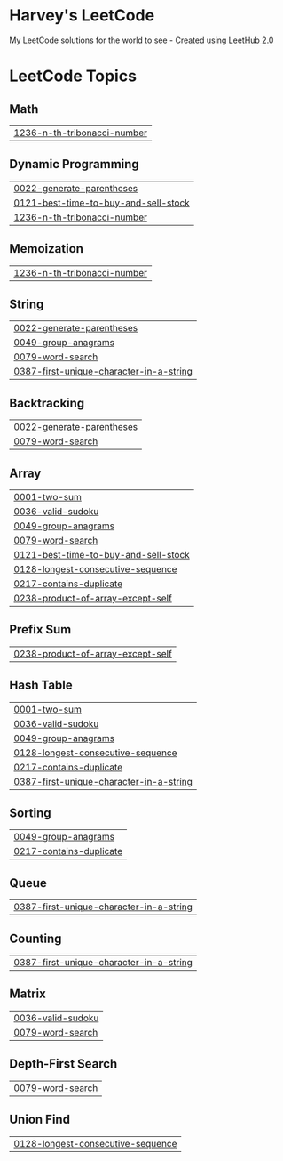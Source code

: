 # Harvey's LeetCode
My LeetCode solutions for the world to see - Created using [LeetHub 2.0](https://github.com/maitreya2954/LeetHub-2.0-Firefox)

<!---LeetCode Topics Start-->
# LeetCode Topics
## Math
|  |
| ------- |
| [1236-n-th-tribonacci-number](https://github.com/kurz3m3/DS-A/tree/master/1236-n-th-tribonacci-number) |
## Dynamic Programming
|  |
| ------- |
| [0022-generate-parentheses](https://github.com/kurz3m3/DS-A/tree/master/0022-generate-parentheses) |
| [0121-best-time-to-buy-and-sell-stock](https://github.com/kurz3m3/Harvey-LeetCode/tree/master/0121-best-time-to-buy-and-sell-stock) |
| [1236-n-th-tribonacci-number](https://github.com/kurz3m3/DS-A/tree/master/1236-n-th-tribonacci-number) |
## Memoization
|  |
| ------- |
| [1236-n-th-tribonacci-number](https://github.com/kurz3m3/DS-A/tree/master/1236-n-th-tribonacci-number) |
## String
|  |
| ------- |
| [0022-generate-parentheses](https://github.com/kurz3m3/DS-A/tree/master/0022-generate-parentheses) |
| [0049-group-anagrams](https://github.com/kurz3m3/Harvey-LeetCode/tree/master/0049-group-anagrams) |
| [0079-word-search](https://github.com/kurz3m3/Harvey-LeetCode/tree/master/0079-word-search) |
| [0387-first-unique-character-in-a-string](https://github.com/kurz3m3/Harvey-LeetCode/tree/master/0387-first-unique-character-in-a-string) |
## Backtracking
|  |
| ------- |
| [0022-generate-parentheses](https://github.com/kurz3m3/DS-A/tree/master/0022-generate-parentheses) |
| [0079-word-search](https://github.com/kurz3m3/Harvey-LeetCode/tree/master/0079-word-search) |
## Array
|  |
| ------- |
| [0001-two-sum](https://github.com/kurz3m3/Harvey-LeetCode/tree/master/0001-two-sum) |
| [0036-valid-sudoku](https://github.com/kurz3m3/Harvey-LeetCode/tree/master/0036-valid-sudoku) |
| [0049-group-anagrams](https://github.com/kurz3m3/Harvey-LeetCode/tree/master/0049-group-anagrams) |
| [0079-word-search](https://github.com/kurz3m3/Harvey-LeetCode/tree/master/0079-word-search) |
| [0121-best-time-to-buy-and-sell-stock](https://github.com/kurz3m3/Harvey-LeetCode/tree/master/0121-best-time-to-buy-and-sell-stock) |
| [0128-longest-consecutive-sequence](https://github.com/kurz3m3/Harvey-LeetCode/tree/master/0128-longest-consecutive-sequence) |
| [0217-contains-duplicate](https://github.com/kurz3m3/Harvey-LeetCode/tree/master/0217-contains-duplicate) |
| [0238-product-of-array-except-self](https://github.com/kurz3m3/Harvey-LeetCode/tree/master/0238-product-of-array-except-self) |
## Prefix Sum
|  |
| ------- |
| [0238-product-of-array-except-self](https://github.com/kurz3m3/Harvey-LeetCode/tree/master/0238-product-of-array-except-self) |
## Hash Table
|  |
| ------- |
| [0001-two-sum](https://github.com/kurz3m3/Harvey-LeetCode/tree/master/0001-two-sum) |
| [0036-valid-sudoku](https://github.com/kurz3m3/Harvey-LeetCode/tree/master/0036-valid-sudoku) |
| [0049-group-anagrams](https://github.com/kurz3m3/Harvey-LeetCode/tree/master/0049-group-anagrams) |
| [0128-longest-consecutive-sequence](https://github.com/kurz3m3/Harvey-LeetCode/tree/master/0128-longest-consecutive-sequence) |
| [0217-contains-duplicate](https://github.com/kurz3m3/Harvey-LeetCode/tree/master/0217-contains-duplicate) |
| [0387-first-unique-character-in-a-string](https://github.com/kurz3m3/Harvey-LeetCode/tree/master/0387-first-unique-character-in-a-string) |
## Sorting
|  |
| ------- |
| [0049-group-anagrams](https://github.com/kurz3m3/Harvey-LeetCode/tree/master/0049-group-anagrams) |
| [0217-contains-duplicate](https://github.com/kurz3m3/Harvey-LeetCode/tree/master/0217-contains-duplicate) |
## Queue
|  |
| ------- |
| [0387-first-unique-character-in-a-string](https://github.com/kurz3m3/Harvey-LeetCode/tree/master/0387-first-unique-character-in-a-string) |
## Counting
|  |
| ------- |
| [0387-first-unique-character-in-a-string](https://github.com/kurz3m3/Harvey-LeetCode/tree/master/0387-first-unique-character-in-a-string) |
## Matrix
|  |
| ------- |
| [0036-valid-sudoku](https://github.com/kurz3m3/Harvey-LeetCode/tree/master/0036-valid-sudoku) |
| [0079-word-search](https://github.com/kurz3m3/Harvey-LeetCode/tree/master/0079-word-search) |
## Depth-First Search
|  |
| ------- |
| [0079-word-search](https://github.com/kurz3m3/Harvey-LeetCode/tree/master/0079-word-search) |
## Union Find
|  |
| ------- |
| [0128-longest-consecutive-sequence](https://github.com/kurz3m3/Harvey-LeetCode/tree/master/0128-longest-consecutive-sequence) |
<!---LeetCode Topics End-->
